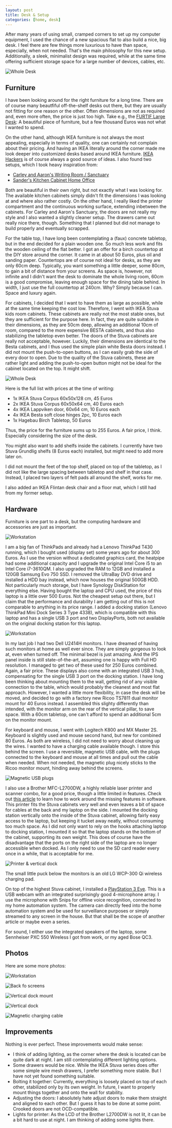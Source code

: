 ```yaml
---
layout: post
title: Desk & Setup
categories: [home, desk]
---
```


After many years of using small, cramped corners to set up my computer equipment, I used the chance of a new spacious flat to also build a nice, big desk. I feel there are few things more luxurious to have than space, especially, when not needed. That's the main philosophy for this new setup. Additionally, a sleek, minimalist design was required, while at the same time offering sufficient storage space for a large number of devices, cables, etc.

![Whole Desk](/images/desk/whole_left_10.jpg)

## Furniture
I have been looking around for the right furniture for a long time. There are of course many beautfiful off-the-shelf desks out there, but they are usually not fitting for one reason or the other. Often dimensions are not as required and, even more often, the price is just too high. Take e.g., the [FURTIF Large Desk](https://www.roche-bobois.com/en-ZZ/product/furtif-large-desk-can-be-disassembled): A beautiful piece of furniture, but a few thousand Euros was not what I wanted to spend.

On the other hand, although IKEA furniture is not always the most appealing, especially in terms of quality, one can certainly not complain about their pricing. And having an IKEA literally around the corner made me look deeper into customized desks based around IKEA furniture. [IKEA Hackers](https://www.ikeahackers.net/) is of course always a good source of ideas. I also found two setups, which I took heavy inspiration from:

- [Carley and Aaron's Writing Room / Sanctuary](https://www.ikeahackers.net/2018/09/writing-room-sanctuary-monster-desk.html)
- [Sander's Kitchen Cabinet Home Office](https://www.ikeahackers.net/2016/09/home-office-ikea-kitchen-cabinets.html)

Both are beautiful in their own right, but not exactly what I was looking for. The available kitchen cabinets simply didn't fit the dimensions I was looking at and where also rather costly. On the other hand, I really liked the printer compartment and the continuous working surface, extending inbetween the cabinets. For Carley and Aaron's Sanctuary, the doors are not really my style and I also wanted a slightly cleaner setup. The drawers came out really nice there, though. Something that I planned but did not manage to build properly and eventually scrapped.

For the table top, I have long been contemplating a (faux) concrete tabletop, but in the end decided for a plain wooden one. So much less work and fits the wooden ceiling of the flat better. I got an offer for a birch countertop at the DIY store around the corner. It came in at about 50 Euros, plus oil and sanding paper.
Countertops are of course not ideal for desks, as they are only 60cm deep. Typically, you want something a little deeper, some 80cm, to gain a bit of distance from your screens. As space is, however, not infinite and I didn't want the desk to dominate the whole living room, 60cm is a good compromise, leaving enough space for the dining table behind.
In width, I just use the full countertop at 240cm. Why? Simply because I can. Space and luxury again.

For cabinets, I decided that I want to have them as large as possible, while at the same time keeping the cost low. Therefore, I went with IKEA Stuva kids room cabinets. These cabinets are really not the most stable ones, but they are sufficient for the purpose here. In fact, they are quite suitable in their dimensions, as they are 50cm deep, allowing an additional 10cm of room, compared to the more expensive BESTA cabinets, and thus also stabilizing the tabletop even better.
The doors of the Stuva cabinets are really not acceptable, however. Luckily, their dimensions are identical to the Besta cabinets, and I thus used the simple plain white Besta doors instead. I did not mount the push-to-open buttons, as I can easily grab the side of every door to open. Due to the quality of the Stuva cabinets, these are rather light and adding the push-to-open button might not be ideal for the cabinet located on the top. It might shift.

![Whole Desk](/images/desk/whole_front_10.jpg)

Here is the full list with prices at the time of writing:
- 1x IKEA Stuva Corpus 60x50x128 cm, 45 Euros
- 2x IKEA Stuva Corpus 60x50x64 cm, 40 Euros each
- 4x IKEA Lappviken door, 60x64 cm, 10 Euros each
- 4x IKEA Besta soft close hinges 2pc, 10 Euros each
- 1x Hagebau Birch Tabletop, 50 Euros

Thus, the price for the furniture sums up to 255 Euros. A fair price, I think. Especially considering the size of the desk.

You might also want to add shelfs inside the cabinets. I currently have two Stuva Grundlig shelfs (8 Euros each) installed, but might need to add more later on.

I did not mount the feet of the top shelf, placed on top of the tabletop, as I did not like the large spacing between tabletop and shelf in that case. Instead, I placed two layers of felt pads all around the shelf, works for me.

I also added an IKEA Flintan desk chair and a floor mat, which I still had from my former setup.

## Hardware
Furniture is one part to a desk, but the computing hardware and accessories are just as important.

![Workstation](/images/desk/workstation_left_off_10.jpg)

I am a big fan of ThinkPads and already had a Lenovo ThinkPad T430 running, which I bought used (display set) some years ago for about 300 Euros. As I use the version without a dedicated graphics card, the heatpipe had some additional capacity and I upgrade the original Intel Core i5 to an Intel Core i7-3610QM. I also upgraded the RAM to 12GB and installed a 120GB Samsung Evo 750 SSD. I removed the UltraBay DVD drive and installed a HDD bay instead, which now houses the original 500GB HDD. Not particularly much storage, but I have Synology DiskStation for everything else.
Having bought the laptop and CPU used, the price of this laptop is a little over 500 Euros. Not the cheapest setup out there, but I claim that the performance and durability I am getting out of this is not comparable to anything in its price range.
I added a docking station (Lenovo ThinkPad Mini Dock Series 3 Type 4338), which is compatible with this laptop and has a single USB 3 port and two DisplayPorts, both not available on the original docking station for this laptop.

![Workstation](/images/desk/workstation_front_on_10.jpg)

In my last job I had two Dell U2414H monitors. I have dreamed of having such monitors at home as well ever since. They are simply gorgeous to look at, even when turned off. The minimal bezel is just amazing. And the IPS panel inside is still state-of-the-art, assuming one is happy with Full HD resolution. I managed to get two of these used for 250 Euros combined. Again, a fair price.
These displays also come with an integrated USB 3 hub, compensating for the single USB 3 port on the docking station.
I have long been thinking about mounting them to the wall, getting rid of any visible connection to the table, which would probably the cleanest and most flat approach. However, I wanted a little more flexibility, in case the desk will be moved, and decided to go with a factory new Ricoo TS7811 dual monitor mount for 40 Euros instead. I assembled this slighty differently than intended, with the monitor arm on the rear of the vertical pillar, to save space. With a 60cm tabletop, one can't afford to spend an additional 5cm on the monitor mount.

For keyboard and mouse, I went with Logitech K800 and MX Master 2S. Keyboard is slightly used and mouse second hand, but new for combined 80 Euros. As both are wireless, I did not need to worry about cleaning up the wires. I wanted to have a charging cable available though. I store this behind the screen. I use a reversible, magnetic USB cable, with the plugs connected to the keyboard and mouse at all times and pull out the cable when needed. When not needed, the magnetic plug nicely sticks to the Ricoo monitor mount, hinding away behind the screens.

![Magnetic USB plugs](/images/desk/charging_ports_10.jpg)

I also use a Brother MFC-L2700DW, a highly reliable laser printer and scanner combo, for a good price, though a little limited in features. Check out [this article](https://www.mundhenk.org/blog/managing-analog-documents) to learn how to work around the missing features in software. This printer fits the Stuva cabinets very well and even leaves a bit of space for cables at the back and my laptop on the side. I mounted the docking station vertically onto the inside of the Stuva cabinet, allowing fairly easy access to the laptop, but keeping it tucket away neatly, without consuming too much space. As I did not only want to rely on the hooks attaching laptop to docking station, I mounted it so that the laptop stands on the bottom of the cabinet, supporting its own weight. This does of course have the disadvantage that the ports on the right side of the laptop are no longer accessible when docked. As I only need to use the SD card reader every once in a while, that is acceptable for me.

![Printer & vertical dock](/images/desk/printer_10.jpg)

The small little puck below the monitors is an old LG WCP-300 Qi wireless charging pad.

On top of the highest Stuva cabinet, I installed a [PlayStation 3 Eye](https://en.wikipedia.org/wiki/PlayStation_Eye). This is a USB webcam with an integrated surprisingly good 4-microphone array. I use the microphone with Snips for offline voice recognition, connected to my home automation system. The camera can directly feed into the home automation system and be used for surveillance purposes or simply streamed to any screen in the house. But that shall be the scope of another article or maybe even a series.

For sound, I either use the integrated speakers of the laptop, some Sennheiser PXC 550 Wireless I got from work, or my aged Bose QC3.

## Photos
Here are some more photos:

![Workstation](/images/desk/workstation_front_off_10.jpg)

![Back fo screens](/images/desk/back_10.jpg)

![Vertical dock mount](/images/desk/dock_mount_10.jpg)

![Vertical dock](/images/desk/dock_10.jpg)

![Magnetic charging cable](/images/desk/charging_cable_10.jpg)

## Improvements
Nothing is ever perfect. These improvements would make sense:
- I think of adding lighting, as the corner where the desk is located can be quite dark at night. I am still contemplating different lighting options.
- Some drawers would be nice. While the IKEA Stuva series does offer some simple wire mesh drawers, I prefer something more stable. But I have not yet found something suitable.
- Bolting it together: Currently, everything is loosely placed on top of each other, stabilized only by its own weight. In future, I want to properly mount things together and onto the wall for stability.
- Adjusting the doors: I absolutely hate adjust doors to make them straight and aligned to each other. But I guess it has to be done at some point. Crooked doors are not OCD-compatible.
- Lights for printer: As the LCD of the Brother L2700DW is not lit, it can be a bit hard to use at night. I am thinking of adding some lights there.
